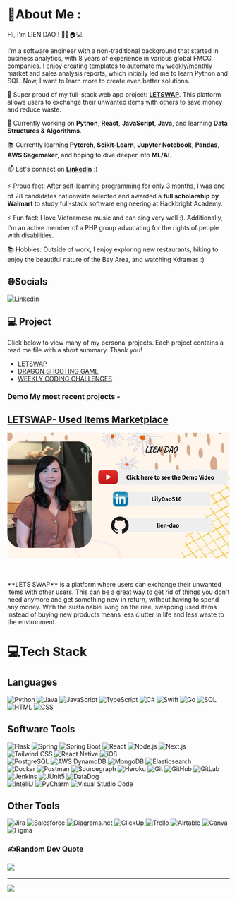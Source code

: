 # 💫About Me :

Hi, I'm LIEN DAO ! 👋🍀🏠💻

I'm a software engineer with a non-traditional background that started in business analytics, with 8 years of experience in various global FMCG companies. I enjoy creating templates to automate my weekly/monthly market and sales analysis reports, which initially led me to learn Python and SQL. Now, I want to learn more to create even better solutions.

🔭 Super proud of my full-stack web app project: **[LETSWAP](https://github.com/LilyDao510/LetsSwap-used-items-marketplace)**. This platform allows users to exchange their unwanted items with others to save money and reduce waste.

🌱 Currently working on **Python**, **React**, **JavaScript**, **Java**, and learning **Data Structures & Algorithms**.

📚 Currently learning **Pytorch**, **Scikit-Learn**, **Jupyter Notebook**, **Pandas**, **AWS Sagemaker**, and hoping to dive deeper into **ML/AI**.

📫 Let's connect on **[LinkedIn](https://www.linkedin.com/in/lien-dao/)** :)

⚡ Proud fact: After self-learning programming for only 3 months, I was one of 28 candidates nationwide selected and awarded a **full scholarship by Walmart** to study full-stack software engineering at Hackbright Academy.

⚡ Fun fact: I love Vietnamese music and can sing very well :). Additionally, I'm an active member of a PHP group advocating for the rights of people with disabilities.

📚 Hobbies: Outside of work, I enjoy exploring new restaurants, hiking to enjoy the beautiful nature of the Bay Area, and watching Kdramas :)

## 🌐Socials

[![LinkedIn](https://img.shields.io/badge/LinkedIn-%230077B5.svg?logo=linkedin&logoColor=white)](https://linkedin.com/in/lien-dao)

## 💻 Project

Click below to view many of my personal projects. Each project contains a read me file with a short summary. Thank you!</p>

<ul>
  <li><a href="https://github.com/LilyDao510/LetsSwap-used-items-marketplace">LETSWAP<a></li>
  <li><a href="https://github.com/LilyDao510/Dragon-Shooting-Game">DRAGON SHOOTING GAME<a></li>
  <li><a href="https://github.com/LilyDao510/Weekly-Coding-Challenge">WEEKLY CODING CHALLENGES<a></li>
</ul>

<h3>Demo My most recent projects -</h3> 
<h2><a href="https://github.com/LilyDao510/LetsSwap-used-items-marketplace">LETSWAP- Used Items Marketplace<a></h2>

[![**Find my demo video here**](static/youtube-rs.jpg)](https://www.youtube.com/watch?v=SNf_pZP1Fj4 "LETS SWAP")

<br>
<br>
**LETS SWAP** is a platform where users can exchange their unwanted items with other users. This can be a great way to get rid of things you don't need anymore and get something new in return, without having to spend any money. With the sustainable living on the rise, swapping used items instead of buying new products means less clutter in life and less waste to the environment.

# 💻Tech Stack

<h2 align="left">Languages</h2>

![Python](https://img.shields.io/badge/-Python-000000?style=flat&logo=python)
![Java](https://img.shields.io/badge/-Java-000000?style=flat&logo=java)
![JavaScript](https://img.shields.io/badge/-JavaScript-000000?style=flat&logo=javascript)
![TypeScript](https://img.shields.io/badge/-TypeScript-000000?style=flat&logo=typescript)
![C#](https://img.shields.io/badge/-C%23-000000?style=flat&logo=c%20sharp)
![Swift](https://img.shields.io/badge/-Swift-000000?style=flat&logo=swift)
![Go](https://img.shields.io/badge/-Go-000000?style=flat&logo=go)
![SQL](https://img.shields.io/badge/-SQL-000000?style=flat&logo=mysql)
![HTML](https://img.shields.io/badge/-HTML5-000000?style=flat&logo=html5)
![CSS](https://img.shields.io/badge/-CSS-000000?style=flat&logo=css3)

<h2 align="left">Software Tools</h2>

![Flask](https://img.shields.io/badge/-Flask-000000?style=flat&logo=flask)
![Spring](https://img.shields.io/badge/-Spring-000000?style=flat&logo=spring)
![Spring Boot](https://img.shields.io/badge/-Spring%20Boot-000000?style=flat&logo=spring%20boot)
![React](https://img.shields.io/badge/-React-000000?style=flat&logo=react)
![Node.js](https://img.shields.io/badge/-Node%2Ejs-000000?style=flat&logo=node%2Ejs)
![Next.js](https://img.shields.io/badge/-Next%2Ejs-000000?style=flat&logo=next%2Ejs)
![Tailwind CSS](https://img.shields.io/badge/-Tailwind%20CSS-000000?style=flat&logo=tailwindcss)
![React Native](https://img.shields.io/badge/-React%20Native-000000?style=flat&logo=react)
![iOS](https://img.shields.io/badge/-iOS-000000?style=flat&logo=ios) </br>
![PostgreSQL](https://img.shields.io/badge/-PostgreSQL-000000?style=flat&logo=postgresql)
![AWS DynamoDB](https://img.shields.io/badge/-AWS%20DynamoDB-000000?style=flat&logo=amazon%20dynamodb)
![MongoDB](https://img.shields.io/badge/-MongoDB-000000?style=flat&logo=mongodb)
![Elasticsearch](https://img.shields.io/badge/-Elasticsearch-000000?style=flat&logo=elasticsearch) </br>
![Docker](https://img.shields.io/badge/-Docker-000000?style=flat&logo=docker)
![Postman](https://img.shields.io/badge/-Postman-000000?style=flat&logo=postman)
![Sourcegraph](https://img.shields.io/badge/-Sourcegraph-000000?style=flat&logo=sourcegraph)
![Heroku](https://img.shields.io/badge/-Heroku-000000?style=flat&logo=heroku)
![Git](https://img.shields.io/badge/-Git-000000?style=flat&logo=git)
![GitHub](https://img.shields.io/badge/-GitHub-000000?style=flat&logo=github)
![GitLab](https://img.shields.io/badge/-GitLab-000000?style=flat&logo=gitlab)
![Jenkins](https://img.shields.io/badge/-Jenkins-000000?style=flat&logo=jenkins)
![JUnit5](https://img.shields.io/badge/-JUnit5-000000?style=flat&logo=junit5)
![DataDog](https://img.shields.io/badge/-DataDog-000000?style=flat&logo=datadog) </br>
![IntelliJ](https://img.shields.io/badge/-IntellIJ%20IDEA-000000?style=flat&logo=intellij%20idea)
![PyCharm](https://img.shields.io/badge/-PyCharm-000000?style=flat&logo=pycharm)
![Visual Studio Code](https://img.shields.io/badge/-Visual%20Studio%20Code-000000?style=flat&logo=visual%20studio%20code) </br>

<h2 align="left">Other Tools</h2>

![Jira](https://img.shields.io/badge/-Jira-000000?style=flat&logo=jira%20software)
![Salesforce](https://img.shields.io/badge/-Salesforce-000000?style=flat&logo=salesforce)
![Diagrams.net](https://img.shields.io/badge/-Diagrams.net-000000?style=flat&logo=diagrams.net)
![ClickUp](https://img.shields.io/badge/-ClickUp-000000?style=flat&logo=clickup)
![Trello](https://img.shields.io/badge/-Trello-000000?style=flat&logo=trello)
![Airtable](https://img.shields.io/badge/-Airtable-000000?style=flat&logo=airtable)
![Canva](https://img.shields.io/badge/-Canva-000000?style=flat&logo=canva)
![Figma](https://img.shields.io/badge/-Figma-000000?style=flat&logo=figma)

### ✍️Random Dev Quote

![](https://quotes-github-readme.vercel.app/api?type=horizontal&theme=radical)

---

[![](https://visitcount.itsvg.in/api?id=LilyDao510&icon=0&color=0)](https://visitcount.itsvg.in)
